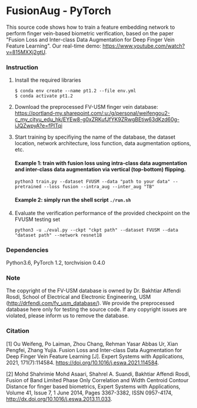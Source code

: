 # FusionAug - PyTorch 

 This source code shows how to train a feature embedding network to perform finger vein-based biometric verification, based on the paper "Fusion Loss and Inter-class Data Augmentation for Deep Finger Vein Feature Learning". Our real-time demo: https://www.youtube.com/watch?v=815MXXj2gtU.


### Instruction
1. Install the required libraries
   ```
   $ conda env create --name pt1.2 --file env.yml
   $ conda activate pt1.2
   ```

2. Download the preprocessed FV-USM finger vein database:
https://portland-my.sharepoint.com/:u:/g/personal/weifengou2-c_my_cityu_edu_hk/EYEw8-g0xZRKufJfYK9ZRwgBEtiw63dKzd60g-iJQZwpyA?e=fPITqi


3. Start training by specifiying the name of the database, the dataset location, network architecture, loss function, data augmentation options, etc. 

   #### Example 1: train with fusion loss using intra-class data augmentation and inter-class data augmentation via vertical (top-bottom) flipping.
   `python3 train.py --dataset FVUSM --data "path to your data" --pretrained --loss fusion --intra_aug --inter_aug "TB"`
   #### Example 2: simply run the shell script `./run.sh`


4. Evaluate the verification performance of the provided checkpoint on the FVUSM testing set
   
   `python3 -u ./eval.py --ckpt "ckpt path" --dataset FVUSM --data "dataset path" --network resnet18`

### Dependencies
Python3.6, PyTorch 1.2, torchvision 0.4.0

### Note
The copyright of the FV-USM database is owned by Dr. Bakhtiar Affendi Rosdi,
School of Electrical and Electronic Engineering, USM (http://drfendi.com/fv_usm_database/). We provide the preprocessed database here only for testing the source code. If any copyright issues are violated, please inform us to remove the database.  

### Citation
[1] Ou Weifeng, Po Laiman, Zhou Chang, Rehman Yasar Abbas Ur, Xian Pengfei, Zhang Yujia. Fusion Loss and Inter-class Data Augmentation for Deep Finger Vein Feature Learning [J]. Expert Systems with Applications, 2021, 171(7):114584. https://doi.org/10.1016/j.eswa.2021.114584.

[2] Mohd Shahrimie Mohd Asaari, Shahrel A. Suandi, Bakhtiar Affendi Rosdi, Fusion of Band Limited Phase Only Correlation and Width Centroid Contour Distance for finger based biometrics, Expert Systems with Applications, Volume 41, Issue 7, 1 June 2014, Pages 3367-3382, ISSN 0957-4174, http://dx.doi.org/10.1016/j.eswa.2013.11.033.
